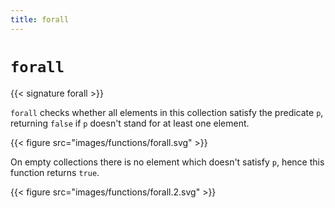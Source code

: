 ```yaml
---
title: forall
---
```


# `forall`

{{< signature forall >}}

`forall` checks whether all elements in this collection satisfy the predicate `p`, returning `false` if `p` doesn't stand for at least one element.

{{< figure src="images/functions/forall.svg" >}}

On empty collections there is no element which doesn't satisfy `p`, hence this function returns `true`.

{{< figure src="images/functions/forall.2.svg" >}}
